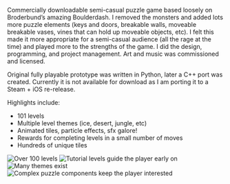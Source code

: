 Commercially downloadable semi-casual puzzle game based loosely on Broderbund’s amazing Boulderdash.  I removed the monsters and added lots more puzzle elements (keys and doors, breakable walls, moveable breakable vases, vines that can hold up moveable objects, etc).  I felt this made it more appropriate for a semi-casual audience (all the rage at the time) and played more to the strengths of the game.  I did the design, programming, and project management.  Art and music was commissioned and licensed.

Original fully playable prototype was written in Python, later a C++ port was created.  Currently it is not available for download as I am porting it to a Steam + iOS re-release.

Highlights include:

* 101 levels
* Multiple level themes (ice, desert, jungle, etc)
* Animated tiles, particle effects, sfx galore!
* Rewards for completing levels in a small number of moves
* Hundreds of unique tiles

![Over 100 levels](/content/images/morty1.jpg)
![Tutorial levels guide the player early on](/content/images/morty2.jpg)
![Many themes exist](/content/images/morty3.jpg)
![Complex puzzle components keep the player interested](/content/images/morty4.png)
